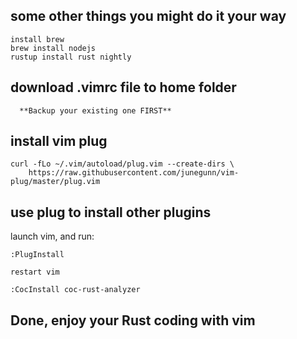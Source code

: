 ## some other things you might do it your way
```shell
install brew
brew install nodejs
rustup install rust nightly
```

## download .vimrc file to home folder
```
  **Backup your existing one FIRST**
```

## install vim plug
```shell
curl -fLo ~/.vim/autoload/plug.vim --create-dirs \
    https://raw.githubusercontent.com/junegunn/vim-plug/master/plug.vim

```

## use plug to install other plugins
launch vim, and run:
```
:PlugInstall

restart vim

:CocInstall coc-rust-analyzer
```

## Done, enjoy your Rust coding with vim
